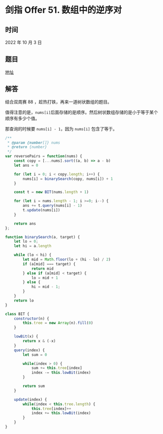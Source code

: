 # 剑指 Offer 51. 数组中的逆序对

## 时间

2022 年 10 月 3 日
## 题目

[地址](https://leetcode.cn/problems/shu-zu-zhong-de-ni-xu-dui-lcof/)
## 解答

结合双周赛 88 ，趁热打铁，再来一道树状数组的题目。

值得注意的是，`nums[i]`后面存储的是顺序。然后树状数组存储的是小于等于某个顺序有多少个值。

那查询的时候要 `nums[i] - 1`，因为 `nums[i]` 包含了等于。

```js
/**
 * @param {number[]} nums
 * @return {number}
 */
var reversePairs = function(nums) {
    const copy = [...nums].sort((a, b) => a - b)
    let ans = 0

    for (let i = 0; i < copy.length; i++) {
        nums[i] = binarySearch(copy, nums[i]) + 1
    }

    const t = new BIT(nums.length + 1)

    for (let i = nums.length - 1; i >=0; i--) {
        ans += t.query(nums[i] - 1)
        t.update(nums[i])
    }

    return ans
};

function binarySearch(a, target) {
    let lo = 0; 
    let hi = a.length

    while (lo < hi) {
        let mid = Math.floor(lo + (hi - lo) / 2)
        if (a[mid] === target) {
            return mid
        } else if (a[mid] < target) {
            lo = mid + 1
        } else {
            hi = mid - 1;
        }
    }
    return lo
}

class BIT {
    constructor(n) {
        this.tree = new Array(n).fill(0)
    }

    lowBit(x) {
        return x & (-x)
    }
    query(index) {
        let sum = 0

        while(index > 0) {
            sum += this.tree[index]
            index -= this.lowBit(index)
        }

        return sum
    }

    update(index) {
        while(index < this.tree.length) {
            this.tree[index]++
            index += this.lowBit(index)
        }
    }
}
```